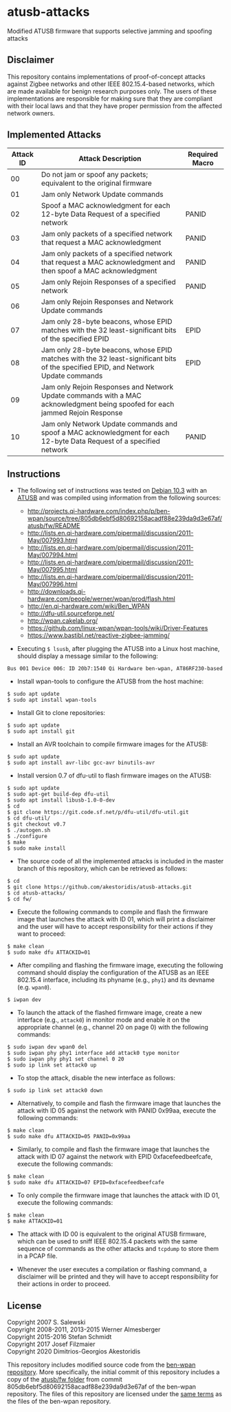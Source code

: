 # atusb-attacks

Modified ATUSB firmware that supports selective jamming and spoofing attacks


## Disclaimer

This repository contains implementations of proof-of-concept attacks against Zigbee networks and other IEEE 802.15.4-based networks, which are made available for benign research purposes only.
The users of these implementations are responsible for making sure that they are compliant with their local laws and that they have proper permission from the affected network owners.


## Implemented Attacks

| Attack ID | Attack Description                                                                                                                 | Required Macro |
| --------- | -----------------------------------------------------------------------------------------------------------------------------------| -------------- |
| 00        | Do not jam or spoof any packets; equivalent to the original firmware                                                               |                |
| 01        | Jam only Network Update commands                                                                                                   |                |
| 02        | Spoof a MAC acknowledgment for each 12-byte Data Request of a specified network                                                    | PANID          |
| 03        | Jam only packets of a specified network that request a MAC acknowledgment                                                          | PANID          |
| 04        | Jam only packets of a specified network that request a MAC acknowledgment and then spoof a MAC acknowledgment                      | PANID          |
| 05        | Jam only Rejoin Responses of a specified network                                                                                   | PANID          |
| 06        | Jam only Rejoin Responses and Network Update commands                                                                              |                |
| 07        | Jam only 28-byte beacons, whose EPID matches with the 32 least-significant bits of the specified EPID                              | EPID           |
| 08        | Jam only 28-byte beacons, whose EPID matches with the 32 least-significant bits of the specified EPID, and Network Update commands | EPID           |
| 09        | Jam only Rejoin Responses and Network Update commands with a MAC acknowledgment being spoofed for each jammed Rejoin Response      |                |
| 10        | Jam only Network Update commands and spoof a MAC acknowledgment for each 12-byte Data Request of a specified network               | PANID          |


## Instructions

* The following set of instructions was tested on [Debian 10.3](https://cdimage.debian.org/mirror/cdimage/archive/10.3.0/amd64/iso-cd/) with an [ATUSB](http://shop.sysmocom.de/products/atusb) and was compiled using information from the following sources:
  * <http://projects.qi-hardware.com/index.php/p/ben-wpan/source/tree/805db6ebf5d80692158acadf88e239da9d3e67af/atusb/fw/README>
  * <http://lists.en.qi-hardware.com/pipermail/discussion/2011-May/007993.html>
  * <http://lists.en.qi-hardware.com/pipermail/discussion/2011-May/007994.html>
  * <http://lists.en.qi-hardware.com/pipermail/discussion/2011-May/007995.html>
  * <http://lists.en.qi-hardware.com/pipermail/discussion/2011-May/007996.html>
  * <http://downloads.qi-hardware.com/people/werner/wpan/prod/flash.html>
  * <http://en.qi-hardware.com/wiki/Ben_WPAN>
  * <http://dfu-util.sourceforge.net/>
  * <http://wpan.cakelab.org/>
  * <https://github.com/linux-wpan/wpan-tools/wiki/Driver-Features>
  * <https://www.bastibl.net/reactive-zigbee-jamming/>

* Executing `$ lsusb`, after plugging the ATUSB into a Linux host machine, should display a message similar to the following:
```
Bus 001 Device 006: ID 20b7:1540 Qi Hardware ben-wpan, AT86RF230-based
```

* Install wpan-tools to configure the ATUSB from the host machine:
```
$ sudo apt update
$ sudo apt install wpan-tools
```

* Install Git to clone repositories:
```
$ sudo apt update
$ sudo apt install git
```

* Install an AVR toolchain to compile firmware images for the ATUSB:
```
$ sudo apt update
$ sudo apt install avr-libc gcc-avr binutils-avr
```

* Install version 0.7 of dfu-util to flash firmware images on the ATUSB:
```
$ sudo apt update
$ sudo apt-get build-dep dfu-util
$ sudo apt install libusb-1.0-0-dev
$ cd
$ git clone https://git.code.sf.net/p/dfu-util/dfu-util.git
$ cd dfu-util/
$ git checkout v0.7
$ ./autogen.sh
$ ./configure
$ make
$ sudo make install
```

* The source code of all the implemented attacks is included in the master branch of this repository, which can be retrieved as follows:
```
$ cd
$ git clone https://github.com/akestoridis/atusb-attacks.git
$ cd atusb-attacks/
$ cd fw/
```

* Execute the following commands to compile and flash the firmware image that launches the attack with ID 01, which will print a disclaimer and the user will have to accept responsibility for their actions if they want to proceed:
```
$ make clean
$ sudo make dfu ATTACKID=01
```

* After compiling and flashing the firmware image, executing the following command should display the configuration of the ATUSB as an IEEE 802.15.4 interface, including its phyname (e.g., `phy1`) and its devname (e.g. `wpan0`).
```
$ iwpan dev
```

* To launch the attack of the flashed firmware image, create a new interface (e.g., `attack0`) in monitor mode and enable it on the appropriate channel (e.g., channel 20 on page 0) with the following commands:
```
$ sudo iwpan dev wpan0 del
$ sudo iwpan phy phy1 interface add attack0 type monitor
$ sudo iwpan phy phy1 set channel 0 20
$ sudo ip link set attack0 up
```

* To stop the attack, disable the new interface as follows:
```
$ sudo ip link set attack0 down
```

* Alternatively, to compile and flash the firmware image that launches the attack with ID 05 against the network with PANID 0x99aa, execute the following commands:
```
$ make clean
$ sudo make dfu ATTACKID=05 PANID=0x99aa
```

* Similarly, to compile and flash the firmware image that launches the attack with ID 07 against the network with EPID 0xfacefeedbeefcafe, execute the following commands:
```
$ make clean
$ sudo make dfu ATTACKID=07 EPID=0xfacefeedbeefcafe
```

* To only compile the firmware image that launches the attack with ID 01, execute the following commands:
```
$ make clean
$ make ATTACKID=01
```

* The attack with ID 00 is equivalent to the original ATUSB firmware, which can be used to sniff IEEE 802.15.4 packets with the same sequence of commands as the other attacks and `tcpdump` to store them in a PCAP file.

* Whenever the user executes a compilation or flashing command, a disclaimer will be printed and they will have to accept responsibility for their actions in order to proceed.


## License

Copyright 2007 S. Salewski\
Copyright 2008-2011, 2013-2015 Werner Almesberger\
Copyright 2015-2016 Stefan Schmidt\
Copyright 2017 Josef Filzmaier\
Copyright 2020 Dimitrios-Georgios Akestoridis

This repository includes modified source code from the [ben-wpan repository](http://projects.qi-hardware.com/index.php/p/ben-wpan/).
More specifically, the initial commit of this repository includes a copy of the [atusb/fw folder](http://projects.qi-hardware.com/index.php/p/ben-wpan/source/tree/805db6ebf5d80692158acadf88e239da9d3e67af/atusb/fw) from commit 805db6ebf5d80692158acadf88e239da9d3e67af of the ben-wpan repository.
The files of this repository are licensed under the [same terms](http://projects.qi-hardware.com/index.php/p/ben-wpan/source/tree/805db6ebf5d80692158acadf88e239da9d3e67af/COPYING) as the files of the ben-wpan repository.

